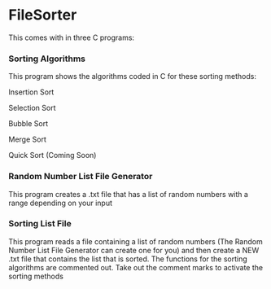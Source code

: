 # FileSorter
This comes with in three C programs: 

<h3>Sorting Algorithms</h3>
<p>This program shows the algorithms coded in C for these sorting methods: </p>
<p>Insertion Sort</p>
<p>Selection Sort</p>
<p>Bubble Sort</p>
<p>Merge Sort</p>
<p>Quick Sort (Coming Soon)</p>

<h3>Random Number List File Generator</h3>
<p>This program creates a .txt file that has a list of random numbers with a range depending on your input</p>

<h3>Sorting List File</h3>
<p>This program reads a file containing a list of random numbers (The Random Number List File Generator can create one for you) and
then create a NEW .txt file that contains the list that is sorted. The functions for the sorting algorithms are commented out.
Take out the comment marks to activate the sorting methods</p>
